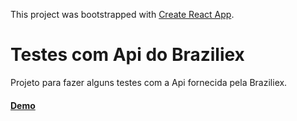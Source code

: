 This project was bootstrapped with [Create React App](https://github.com/facebookincubator/create-react-app).

# Testes com Api do Braziliex

Projeto para fazer alguns testes com a Api fornecida pela Braziliex.

#### [Demo](https://ericluciano.com/brzliex)
